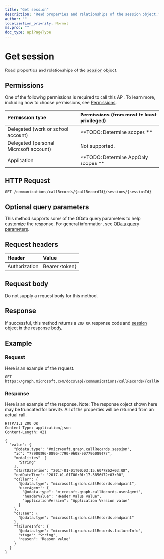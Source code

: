 ```yaml
---
title: "Get session"
description: "Read properties and relationships of the session object."
author: ""
localization_priority: Normal
ms.prod: ""
doc_type: apiPageType
---
```


# Get session

Read properties and relationships of the [session](../resources/session.md) object.

## Permissions
One of the following permissions is required to call this API. To learn more, including how to choose permissions, see [Permissions](/concepts/permissions-reference.md).

|Permission type|Permissions (from most to least privileged)|
|:---|:---|
|Delegated (work or school account)|**TODO: Determine scopes **|
|Delegated (personal Microsoft account)|Not supported.|
|Application|**TODO: Determine AppOnly scopes **|

## HTTP Request
<!-- {
  "blockType": "ignored"
}
-->
``` http
GET /communications/callRecords/{callRecordId}/sessions/{sessionId}
```

## Optional query parameters
This method supports some of the OData query parameters to help customize the response. For general information, see [OData query parameters](/graph/query-parameters).

## Request headers
|Header|Value|
|:---|:---|
|Authorization|Bearer {token}|

## Request body
Do not supply a request body for this method.

## Response
If successful, this method returns a `200 OK` response code and [session](../resources/session.md) object in the response body.

## Example

### Request
Here is an example of the request.
<!-- {
  "blockType": "request",
  "name": "get_session"
}
-->
``` http
GET https://graph.microsoft.com/docs\api/communications/callRecords/{callRecordId}/sessions/{sessionId}
```

### Response
Here is an example of the response. Note: The response object shown here may be truncated for brevity. All of the properties will be returned from an actual call.
<!-- {
  "blockType": "response",
  "truncated": true,
  "@odata.type": "microsoft.graph.callRecords.session"
}
-->
``` http
HTTP/1.1 200 OK
Content-Type: application/json
Content-Length: 821

{
  "value": {
    "@odata.type": "#microsoft.graph.callRecords.session",
    "id": "77900896-0896-7790-9608-907796089077",
    "modalities": [
      "String"
    ],
    "startDateTime": "2017-01-01T00:03:15.6077862+03:00",
    "endDateTime": "2017-01-01T00:01:17.3856072+03:00",
    "caller": {
      "@odata.type": "microsoft.graph.callRecords.endpoint",
      "userAgent": {
        "@odata.type": "microsoft.graph.callRecords.userAgent",
        "headerValue": "Header Value value",
        "applicationVersion": "Application Version value"
      }
    },
    "callee": {
      "@odata.type": "microsoft.graph.callRecords.endpoint"
    },
    "failureInfo": {
      "@odata.type": "microsoft.graph.callRecords.failureInfo",
      "stage": "String",
      "reason": "Reason value"
    }
  }
}
```

